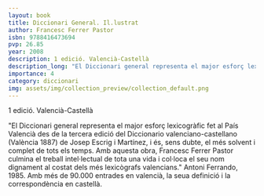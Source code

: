 ```yaml
---
layout: book
title: Diccionari General. Il.lustrat
author: Francesc Ferrer Pastor
isbn: 9788416473694
pvp: 26.85
year: 2008
description: 1 edició. Valencià-Castellà
description_long: "El Diccionari general representa el major esforç lexicogràfic fet al País Valencià des de la tercera edició del Diccionario valenciano-castellano (València 1887) de Josep Escrig i Martínez, i és, sens dubte, el més solvent i complet de tots els temps. Amb aquesta obra, Francesc Ferrer Pastor culmina el treball intel·lectual de tota una vida i col·loca el seu nom dignament al costat dels més lexicògrafs valencians." Antoni Ferrando, 1985. Amb més de 90.000 entrades en valencià, la seua definició i la correspondència en castellà.
importance: 4
category: diccionari
img: assets/img/collection_preview/collection_default.png
---
```


1 edició. Valencià-Castellà

"El Diccionari general representa el major esforç lexicogràfic fet al País Valencià des de la tercera edició del Diccionario valenciano-castellano (València 1887) de Josep Escrig i Martínez, i és, sens dubte, el més solvent i complet de tots els temps. Amb aquesta obra, Francesc Ferrer Pastor culmina el treball intel·lectual de tota una vida i col·loca el seu nom dignament al costat dels més lexicògrafs valencians." Antoni Ferrando, 1985. Amb més de 90.000 entrades en valencià, la seua definició i la correspondència en castellà.
